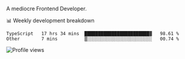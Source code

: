 A mediocre Frontend Developer.

📊 Weekly development breakdown
<!--START_SECTION:waka-->

```text
TypeScript   17 hrs 34 mins  ████████████████████████▓   98.61 %
Other        7 mins          ▒░░░░░░░░░░░░░░░░░░░░░░░░   00.74 %
```

<!--END_SECTION:waka-->

<img src="https://gpvc.arturio.dev/iqbalfasri" alt="Profile views"/>
